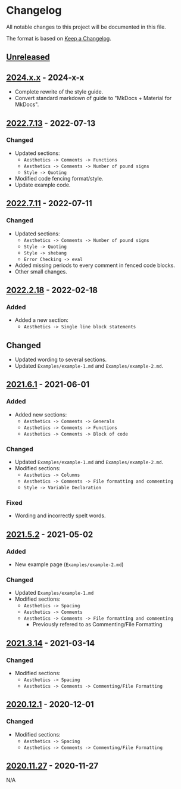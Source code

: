 # Changelog

All notable changes to this project will be documented in this file.

The format is based on [Keep a Changelog](https://keepachangelog.com/en/1.0.0/).

## [Unreleased]

## [2024.x.x] - 2024-x-x

- Complete rewrite of the style guide.
- Convert standard markdown of guide to "MkDocs + Material for MkDocs".

## [2022.7.13] - 2022-07-13

### Changed

- Updated sections:
  - `Aesthetics -> Comments -> Functions`
  - `Aesthetics -> Comments -> Number of pound signs`
  - `Style -> Quoting`
- Modified code fencing format/style.
- Update example code.

## [2022.7.11] - 2022-07-11

### Changed

- Updated sections:
  - `Aesthetics -> Comments -> Number of pound signs`
  - `Style -> Quoting`
  - `Style -> shebang`
  - `Error Checking -> eval`
- Added missing periods to every comment in fenced code blocks.
- Other small changes.

## [2022.2.18] - 2022-02-18

### Added

- Added a new section:
    - `Aesthetics -> Single line block statements`

## Changed

- Updated wording to several sections.
- Updated `Examples/example-1.md` and `Examples/example-2.md`.

## [2021.6.1] - 2021-06-01

### Added

- Added new sections:
    - `Aesthetics -> Comments -> Generals`
    - `Aesthetics -> Comments -> Functions`
    - `Aesthetics -> Comments -> Block of code`

### Changed

- Updated `Examples/example-1.md` and `Examples/example-2.md`.
- Modified sections:
    - `Aesthetics -> Columns`
    - `Aesthetics -> Comments -> File formatting and commenting`
    - `Style -> Variable Declaration`

### Fixed

- Wording and incorrectly spelt words.

## [2021.5.2] - 2021-05-02

### Added

- New example page (`Examples/example-2.md`)

### Changed

- Updated `Examples/example-1.md`
- Modified sections:
    - `Aesthetics -> Spacing`
    - `Aesthetics -> Comments`
    - `Aesthetics -> Comments -> File formatting and commenting`
        - Previously refered to as Commenting/File Formatting

## [2021.3.14] - 2021-03-14

### Changed

- Modified sections:
    - `Aesthetics -> Spacing`
    - `Aesthetics -> Comments -> Commenting/File Formatting`

## [2020.12.1] - 2020-12-01

### Changed

- Modified sections:
    - `Aesthetics -> Spacing`
    - `Aesthetics -> Comments -> Commenting/File Formatting`

## [2020.11.27] - 2020-11-27

N/A

[unreleased]: https://github.com/StrangeRanger/bash-style-guide/compare/2024.x.x...HEAD
[2024.x.x]: https://github.com/StrangeRanger/bash-style-guide/releases/tag/2024.x.x
[2022.7.13]: https://github.com/StrangeRanger/bash-style-guide/releases/tag/2022.7.13
[2022.7.11]: https://github.com/StrangeRanger/bash-style-guide/releases/tag/2022.7.11
[2022.2.18]: https://github.com/StrangeRanger/bash-style-guide/releases/tag/2022.2.18
[2021.6.1]: https://github.com/StrangeRanger/bash-style-guide/releases/tag/2021.6.1
[2021.5.2]: https://github.com/StrangeRanger/bash-style-guide/releases/tag/2021.5.2
[2021.3.14]: https://github.com/StrangeRanger/bash-style-guide/releases/tag/2021.3.14
[2020.12.1]: https://github.com/StrangeRanger/bash-style-guide/releases/tag/2020.12.1
[2020.11.27]: https://github.com/StrangeRanger/bash-style-guide/releases/tag/2020.11.27
